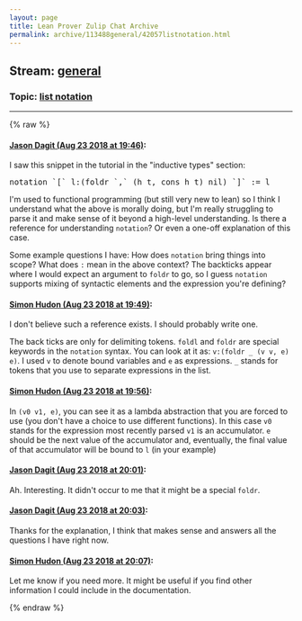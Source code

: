 ```yaml
---
layout: page
title: Lean Prover Zulip Chat Archive 
permalink: archive/113488general/42057listnotation.html
---
```


## Stream: [general](index.html)
### Topic: [list notation](42057listnotation.html)

---


{% raw %}
#### [ Jason Dagit (Aug 23 2018 at 19:46)](https://leanprover.zulipchat.com/#narrow/stream/113488-general/topic/list%20notation/near/132651314):
<p>I saw this snippet in the tutorial in the "inductive types" section:</p>
<div class="codehilite"><pre><span></span>notation `[` l:(foldr `,` (h t, cons h t) nil) `]` := l
</pre></div>


<p>I'm used to functional programming (but still very new to lean) so I think I understand what the above is morally doing, but I'm really struggling to parse it and make sense of it beyond a high-level understanding. Is there a reference for understanding <code>notation</code>? Or even a one-off explanation of this case.</p>
<p>Some example questions I have: How does <code>notation</code> bring things into scope? What does <code>:</code> mean in the above context? The backticks appear where I would expect an argument to <code>foldr</code> to go, so I guess <code>notation</code> supports mixing of syntactic elements and the expression you're defining?</p>

#### [ Simon Hudon (Aug 23 2018 at 19:49)](https://leanprover.zulipchat.com/#narrow/stream/113488-general/topic/list%20notation/near/132651483):
<p>I don't believe such a reference exists. I should probably write one. </p>
<p>The back ticks are only for delimiting tokens. <code>foldl</code> and <code>foldr</code> are special keywords in the <code>notation</code> syntax. You can look at it as: <code>v:(foldr _ (v v, e) e)</code>. I used <code>v</code> to denote bound variables and <code>e</code> as expressions. <code>_</code> stands for tokens that you use to separate expressions in the list.</p>

#### [ Simon Hudon (Aug 23 2018 at 19:56)](https://leanprover.zulipchat.com/#narrow/stream/113488-general/topic/list%20notation/near/132651948):
<p>In <code>(v0 v1, e)</code>, you can see it as a lambda abstraction that you are forced to use (you don't have a choice to use different functions). In this case <code>v0</code> stands for the expression most recently parsed <code>v1</code> is an accumulator. <code>e</code> should be the next value of the accumulator and, eventually, the final value of that accumulator will be bound to <code>l</code> (in your example)</p>

#### [ Jason Dagit (Aug 23 2018 at 20:01)](https://leanprover.zulipchat.com/#narrow/stream/113488-general/topic/list%20notation/near/132652176):
<p>Ah. Interesting. It didn't occur to me that it might be a special <code>foldr</code>.</p>

#### [ Jason Dagit (Aug 23 2018 at 20:03)](https://leanprover.zulipchat.com/#narrow/stream/113488-general/topic/list%20notation/near/132652251):
<p>Thanks for the explanation, I think that makes sense and answers all the questions I have right now.</p>

#### [ Simon Hudon (Aug 23 2018 at 20:07)](https://leanprover.zulipchat.com/#narrow/stream/113488-general/topic/list%20notation/near/132652449):
<p>Let me know if you need more. It might be useful if you find other information I could include in the documentation.</p>


{% endraw %}
